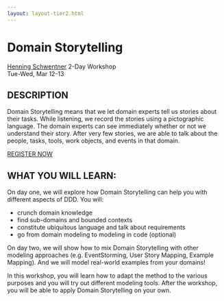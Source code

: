 ```yaml
---
layout: layout-tier2.html
---
```

<div class="container section workshop-single-page">
    <div class="row">
        <div class="col-xs-12 col-sm-2">
            <div class="speaker-container">
                <a href="../speakers/henning-schwentner.html"><div class="speaker-img henning-schwentner keep-color"></div></a>
            </div>
        </div>
        <div class="col-xs-12 col-sm-8 content">
            <h1>Domain Storytelling</h1>
            <p><span class="speaker-name"><a href="../speakers/henning-schwentner.html">Henning Schwentner</a></span>
            <span class="duration">2-Day Workshop<br>Tue-Wed, Mar 12-13</span></p>
            <h2>DESCRIPTION</h2>
            <p>Domain Storytelling means that we let domain experts tell us stories about their tasks. While listening, we record the stories using a pictographic language. The domain experts can see immediately whether or not we understand their story. After very few stories, we are able to talk about the people, tasks, tools, work objects, and events in that domain.</p>
            <div class="text-center"><a class="btn" href="https://ti.to/EDDD/explore-ddd-2024">REGISTER NOW</a></div>
            <h2>WHAT YOU WILL LEARN:</h2>
            <p>On day one, we will explore how Domain Storytelling can help you with different aspects of DDD. You will:</p>
            <ul>
                <li>crunch domain knowledge</li>
                <li>find sub-domains and bounded contexts</li>
                <li>constitute ubiquitous language and talk about requirements</li>
                <li>go from domain modeling to modeling in code (optional)</li>
            </ul>
            <p>On day two, we will show how to mix Domain Storytelling with other modeling approaches (e.g. EventStorming, User Story Mapping, Example Mapping). And we will model real-world examples from your domains!</p>
            <p>In this workshop, you will learn how to adapt the method to the various purposes and you will try out different modeling tools. After the workshop, you will be able to apply Domain Storytelling on your own.</p>
        </div>
    </div>
</div>